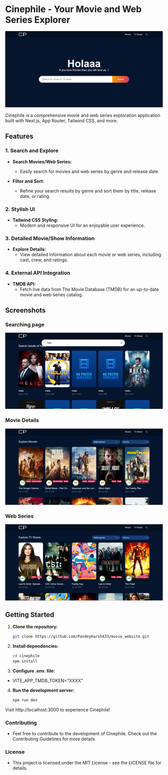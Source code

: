 # Cinephile - Your Movie and Web Series Explorer

![Cinephile Preview](https://github.com/PandeyHarsh433/images/blob/master/Screenshot%202023-12-29%20123358.png?raw=true)

Cinephile is a comprehensive movie and web series exploration application built with Next.js, App Router, Tailwind CSS, and more.

## Features

### 1. Search and Explore

- **Search Movies/Web Series:**
  - Easily search for movies and web series by genre and release date.

- **Filter and Sort:**
  - Refine your search results by genre and sort them by title, release date, or rating.

### 2. Stylish UI

- **Tailwind CSS Styling:**
  - Modern and responsive UI for an enjoyable user experience.

### 3. Detailed Movie/Show Information

- **Explore Details:**
  - View detailed information about each movie or web series, including cast, crew, and ratings.

### 4. External API Integration

- **TMDB API:**
  - Fetch live data from The Movie Database (TMDB) for an up-to-date movie and web series catalog.

## Screenshots

### Searching page
![Home Page](https://github.com/PandeyHarsh433/images/blob/master/Screenshot%202023-12-29%20123819.png?raw=true)

### Movie Details
![Movie Details](https://github.com/PandeyHarsh433/images/blob/master/Screenshot%202023-12-29%20123435.png?raw=true)

### Web Series
![Search Results](https://github.com/PandeyHarsh433/images/blob/master/Screenshot%202023-12-29%20123502.png?raw=true)

## Getting Started

1. **Clone the repository:**
   ```bash
   git clone https://github.com/PandeyHarsh433/movie_website.git

2. **Install dependencies:**
   ```bash
   cd cinephile
   npm install

3. **Configure .env. file:**
  - VITE_APP_TMDB_TOKEN="XXXX"

4. **Run the development server:**
   ```bash
   npm run dev

  Visit http://localhost:3000 to experience Cinephile!

### Contributing
 - Feel free to contribute to the development of Cinephile. Check out the Contributing Guidelines for more details
### License
 - This project is licensed under the MIT License - see the LICENSE file for details.

